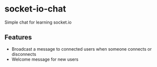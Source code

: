 # socket-io-chat
Simple chat for learning socket.io

## Features
- Broadcast a message to connected users when someone connects or disconnects
- Welcome message for new users